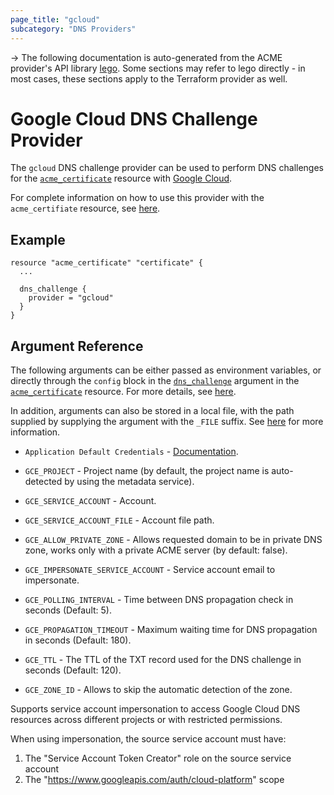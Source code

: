 ```yaml
---
page_title: "gcloud"
subcategory: "DNS Providers"
---
```


-> The following documentation is auto-generated from the ACME
provider's API library [lego](https://go-acme.github.io/lego/).  Some
sections may refer to lego directly - in most cases, these sections
apply to the Terraform provider as well.

# Google Cloud DNS Challenge Provider

The `gcloud` DNS challenge provider can be used to perform DNS challenges for
the [`acme_certificate`][resource-acme-certificate] resource with
[Google Cloud](https://cloud.google.com).

[resource-acme-certificate]: ../resources/certificate.md

For complete information on how to use this provider with the `acme_certifiate`
resource, see [here][resource-acme-certificate-dns-challenges].

[resource-acme-certificate-dns-challenges]: ../resources/certificate.md#using-dns-challenges

## Example

```hcl
resource "acme_certificate" "certificate" {
  ...

  dns_challenge {
    provider = "gcloud"
  }
}
```
## Argument Reference

The following arguments can be either passed as environment variables, or
directly through the `config` block in the
[`dns_challenge`][resource-acme-certificate-dns-challenge-arg] argument in the
[`acme_certificate`][resource-acme-certificate] resource. For more details, see
[here][resource-acme-certificate-dns-challenges].

[resource-acme-certificate-dns-challenge-arg]: ../resources/certificate.md#dns_challenge

In addition, arguments can also be stored in a local file, with the path
supplied by supplying the argument with the `_FILE` suffix. See
[here][acme-certificate-file-arg-example] for more information.

[acme-certificate-file-arg-example]: ../resources/certificate.md#using-variable-files-for-provider-arguments

* `Application Default Credentials` - [Documentation](https://cloud.google.com/docs/authentication/production#providing_credentials_to_your_application).
* `GCE_PROJECT` - Project name (by default, the project name is auto-detected by using the metadata service).
* `GCE_SERVICE_ACCOUNT` - Account.
* `GCE_SERVICE_ACCOUNT_FILE` - Account file path.

* `GCE_ALLOW_PRIVATE_ZONE` - Allows requested domain to be in private DNS zone, works only with a private ACME server (by default: false).
* `GCE_IMPERSONATE_SERVICE_ACCOUNT` - Service account email to impersonate.
* `GCE_POLLING_INTERVAL` - Time between DNS propagation check in seconds (Default: 5).
* `GCE_PROPAGATION_TIMEOUT` - Maximum waiting time for DNS propagation in seconds (Default: 180).
* `GCE_TTL` - The TTL of the TXT record used for the DNS challenge in seconds (Default: 120).
* `GCE_ZONE_ID` - Allows to skip the automatic detection of the zone.

Supports service account impersonation to access Google Cloud DNS resources across different projects or with restricted permissions.

When using impersonation, the source service account must have:
1. The "Service Account Token Creator" role on the source service account
2. The "https://www.googleapis.com/auth/cloud-platform" scope

